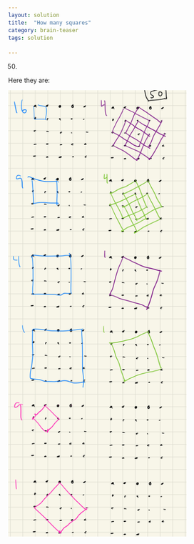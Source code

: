 ```yaml
---
layout: solution
title:  "How many squares"
category: brain-teaser
tags: solution

---
```


50.

Here they are:

<img src="solution.jpg" style="max-width: 400px"/>

